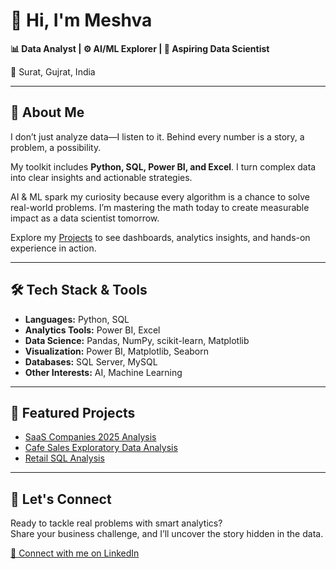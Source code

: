 # 👋 Hi, I'm Meshva

**📊 Data Analyst | ⚙️ AI/ML Explorer | 🚀 Aspiring Data Scientist**

📍 Surat, Gujrat, India 

---

## 📝 About Me

I don’t just analyze data—I listen to it. Behind every number is a story, a problem, a possibility.

My toolkit includes **Python, SQL, Power BI, and Excel**. I turn complex data into clear insights and actionable strategies.

AI & ML spark my curiosity because every algorithm is a chance to solve real-world problems. I’m mastering the math today to create measurable impact as a data scientist tomorrow.

Explore my [Projects](https://github.com/Meshva7?tab=repositories) to see dashboards, analytics insights, and hands-on experience in action.

---

## 🛠️ Tech Stack & Tools

- **Languages:** Python, SQL
- **Analytics Tools:** Power BI, Excel
- **Data Science:** Pandas, NumPy, scikit-learn, Matplotlib
- **Visualization:** Power BI, Matplotlib, Seaborn
- **Databases:** SQL Server, MySQL
- **Other Interests:** AI, Machine Learning

---

## 📂 Featured Projects

- [SaaS Companies 2025 Analysis](https://github.com/Meshva7/saas-companies-2025-analysis)
- [Cafe Sales Exploratory Data Analysis](https://github.com/Meshva7/cafe-sales-exploratory-data-analysis)
- [Retail SQL Analysis](https://github.com/Meshva7/retail-sql-analysis)

---

## 🤝 Let's Connect

Ready to tackle real problems with smart analytics?  
Share your business challenge, and I’ll uncover the story hidden in the data.

[🔗 Connect with me on LinkedIn](https://www.linkedin.com/in/meshva7/)
